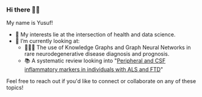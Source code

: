 ### Hi there 👋🏾

My name is Yusuf!

- 🧐 My interests lie at the intersection of health and data science.
- 🔭 I’m currently looking at:
  * 👨🏾‍💻 The use of Knowledge Graphs and Graph Neural Networks in rare neurodegenerative disease diagnosis and prognosis. 
  * 📚 A systematic review looking into "[Peripheral and CSF inflammatory markers in individuals with ALS and FTD](https://www.crd.york.ac.uk/prospero/display_record.php?RecordID=212528)"

Feel free to reach out if you'd like to connect or collaborate on any of these topics!
